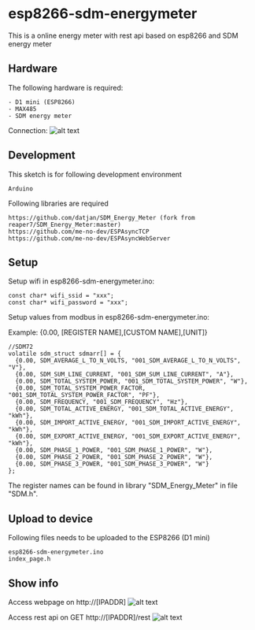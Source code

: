 # esp8266-sdm-energymeter
This is a online energy meter with rest api based on esp8266 and SDM energy meter

## Hardware
The following hardware is required:
```
- D1 mini (ESP8266)
- MAX485
- SDM energy meter
```

Connection:
![alt text](https://github.com/datjan/esp8266-sdm-energymeter/blob/main/Schaltplan.png?raw=true)

## Development
This sketch is for following development environment
```
Arduino
```

Following libraries are required
```
https://github.com/datjan/SDM_Energy_Meter (fork from reaper7/SDM_Energy_Meter:master)
https://github.com/me-no-dev/ESPAsyncTCP
https://github.com/me-no-dev/ESPAsyncWebServer
```

## Setup
Setup wifi in esp8266-sdm-energymeter.ino:
```
const char* wifi_ssid = "xxx";
const char* wifi_password = "xxx";
```

Setup values from modbus in esp8266-sdm-energymeter.ino:

Example: {0.00, [REGISTER NAME],[CUSTOM NAME],[UNIT]}
```
//SDM72
volatile sdm_struct sdmarr[] = {  
  {0.00, SDM_AVERAGE_L_TO_N_VOLTS, "001_SDM_AVERAGE_L_TO_N_VOLTS", "V"},                               
  {0.00, SDM_SUM_LINE_CURRENT, "001_SDM_SUM_LINE_CURRENT", "A"},                                             
  {0.00, SDM_TOTAL_SYSTEM_POWER, "001_SDM_TOTAL_SYSTEM_POWER", "W"},                                            
  {0.00, SDM_TOTAL_SYSTEM_POWER_FACTOR, "001_SDM_TOTAL_SYSTEM_POWER_FACTOR", "PF"},                                       
  {0.00, SDM_FREQUENCY, "001_SDM_FREQUENCY", "Hz"},
  {0.00, SDM_TOTAL_ACTIVE_ENERGY, "001_SDM_TOTAL_ACTIVE_ENERGY", "kWh"},
  {0.00, SDM_IMPORT_ACTIVE_ENERGY, "001_SDM_IMPORT_ACTIVE_ENERGY", "kWh"},
  {0.00, SDM_EXPORT_ACTIVE_ENERGY, "001_SDM_EXPORT_ACTIVE_ENERGY", "kWh"},
  {0.00, SDM_PHASE_1_POWER, "001_SDM_PHASE_1_POWER", "W"},
  {0.00, SDM_PHASE_2_POWER, "001_SDM_PHASE_2_POWER", "W"},
  {0.00, SDM_PHASE_3_POWER, "001_SDM_PHASE_3_POWER", "W"}                                                  
};
```
The register names can be found in library "SDM_Energy_Meter" in file "SDM.h".

## Upload to device
Following files needs to be uploaded to the ESP8266 (D1 mini)
```
esp8266-sdm-energymeter.ino
index_page.h
```

## Show info
Access webpage on http://[IPADDR]
![alt text](https://github.com/datjan/esp8266-sdm-energymeter/blob/main/img_webpage.png?raw=true)
  
  
Access rest api on GET http://[IPADDR]/rest
![alt text](https://github.com/datjan/esp8266-sdm-energymeter/blob/main/img_restapi.png?raw=true)
  
